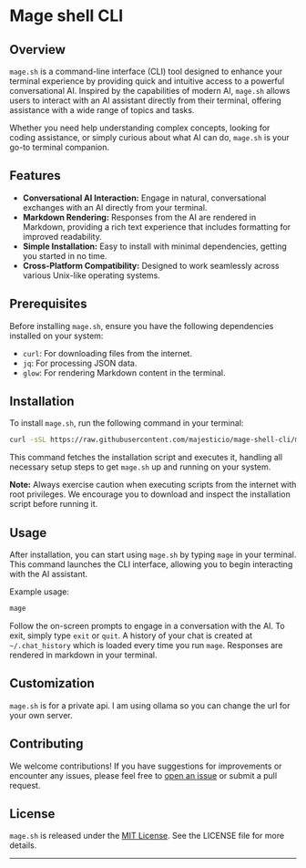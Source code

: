 
# Mage shell CLI

## Overview

`mage.sh` is a command-line interface (CLI) tool designed to enhance your terminal experience by providing quick and intuitive access to a powerful conversational AI. Inspired by the capabilities of modern AI, `mage.sh` allows users to interact with an AI assistant directly from their terminal, offering assistance with a wide range of topics and tasks.

Whether you need help understanding complex concepts, looking for coding assistance, or simply curious about what AI can do, `mage.sh` is your go-to terminal companion.

## Features

- **Conversational AI Interaction:** Engage in natural, conversational exchanges with an AI directly from your terminal.
- **Markdown Rendering:** Responses from the AI are rendered in Markdown, providing a rich text experience that includes formatting for improved readability.
- **Simple Installation:** Easy to install with minimal dependencies, getting you started in no time.
- **Cross-Platform Compatibility:** Designed to work seamlessly across various Unix-like operating systems.

## Prerequisites

Before installing `mage.sh`, ensure you have the following dependencies installed on your system:

- `curl`: For downloading files from the internet.
- `jq`: For processing JSON data.
- `glow`: For rendering Markdown content in the terminal.

## Installation

To install `mage.sh`, run the following command in your terminal:

```sh
curl -sSL https://raw.githubusercontent.com/majesticio/mage-shell-cli/main/install.sh | sudo bash
```

This command fetches the installation script and executes it, handling all necessary setup steps to get `mage.sh` up and running on your system.

**Note:** Always exercise caution when executing scripts from the internet with root privileges. We encourage you to download and inspect the installation script before running it.

## Usage

After installation, you can start using `mage.sh` by typing `mage` in your terminal. This command launches the CLI interface, allowing you to begin interacting with the AI assistant.

Example usage:

```sh
mage
```

Follow the on-screen prompts to engage in a conversation with the AI. To exit, simply type `exit` or `quit`. A history of your chat is created at `~/.chat_history` which is loaded every time you run `mage`. Responses are rendered in markdown in your terminal.

## Customization

`mage.sh` is for a private api. I am using ollama so you can change the url for your own server.

## Contributing

We welcome contributions! If you have suggestions for improvements or encounter any issues, please feel free to [open an issue](https://github.com/username/repo/issues) or submit a pull request.

## License

`mage.sh` is released under the [MIT License](https://opensource.org/licenses/MIT). See the LICENSE file for more details.

---
